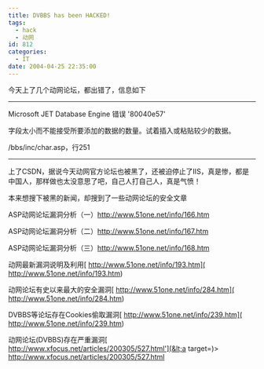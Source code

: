 ```yaml
---
title: DVBBS has been HACKED!
tags:
  - hack
  - 动网
id: 812
categories:
  - IT
date: 2004-04-25 22:35:00
---
```


今天上了几个动网论坛，都出错了，信息如下

***************************************************

Microsoft JET Database Engine 错误 '80040e57' 

字段太小而不能接受所要添加的数据的数量。试着插入或粘贴较少的数据。 

/bbs/inc/char.asp，行251 

***************************************************

上了CSDN，据说今天动网官方论坛也被黑了，还被迫停止了IIS，真是惨，都是中国人，那样做也太没意思了吧，自己人打自己人，真是气愤！

本来想搜下被黑的新闻，却搜到了一些动网论坛的安全文章

ASP动网论坛漏洞分析（一）http://www.51one.net/info/166.htm

ASP动网论坛漏洞分析（二）http://www.51one.net/info/167.htm

ASP动网论坛漏洞分析（三）http://www.51one.net/info/168.htm

动网最新漏洞说明及利用[ http://www.51one.net/info/193.htm]( http://www.51one.net/info/193.htm)

动网论坛有史以来最大的安全漏洞[ http://www.51one.net/info/284.htm]( http://www.51one.net/info/284.htm)

DVBBS等论坛存在Cookies偷取漏洞[ http://www.51one.net/info/239.htm]( http://www.51one.net/info/239.htm)

动网论坛(DVBBS)存在严重漏洞[ http://www.xfocus.net/articles/200305/527.html'](&lt;a target=)&gt; http://www.xfocus.net/articles/200305/527.html